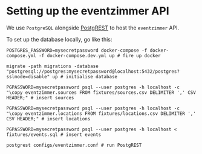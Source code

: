 # Setting up the eventzimmer API

We use `PostgreSQL` alongside [PostgREST](http://postgrest.org) to host the `eventzimmer` API.

To set up the database locally, go like this:

```
POSTGRES_PASSWORD=mysecretpassword docker-compose -f docker-compose.yml -f docker-compose.dev.yml up # fire up docker

migrate -path migrations -database "postgresql://postgres:mysecretpassword@localhost:5432/postgres?sslmode=disable" up # initialise database

PGPASSWORD=mysecretpassword psql --user postgres -h localhost -c "\copy eventzimmer.sources FROM fixtures/sources.csv DELIMITER ',' CSV HEADER;" # insert sources

PGPASSWORD=mysecretpassword psql --user postgres -h localhost -c "\copy eventzimmer.locations FROM fixtures/locations.csv DELIMITER ',' CSV HEADER;" # insert locations

PGPASSWORD=mysecretpassword psql --user postgres -h localhost < fixtures/events.sql # insert events

postgrest configs/eventzimmer.conf # run PostgREST
```

